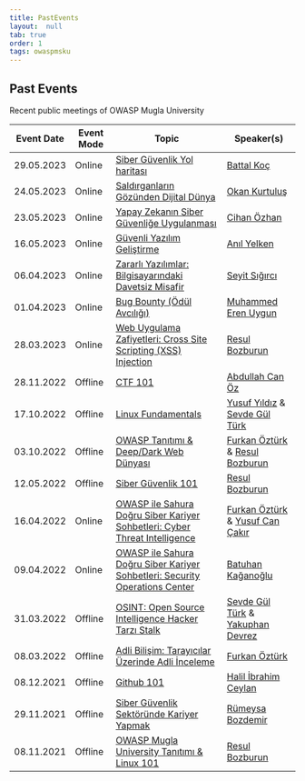 ```yaml
---
title: PastEvents
layout:  null
tab: true
order: 1
tags: owaspmsku
---
```


## Past Events

Recent public meetings of OWASP Mugla University


Event Date | Event Mode | Topic | Speaker(s)
--- | --- | --- | ---
29.05.2023 | Online | [Siber Güvenlik Yol haritası](https://www.meetup.com/owasp-mugla-university-student-chapter/events/293904106) | [Battal Koç](https://www.linkedin.com/in/battalkoc/)
24.05.2023 | Online | [Saldırganların Gözünden Dijital Dünya](https://www.meetup.com/owasp-mugla-university-student-chapter/events/293755496/) | [Okan Kurtuluş](https://www.linkedin.com/in/okankurtuluss/)
23.05.2023 | Online | [Yapay Zekanın Siber Güvenliğe Uygulanması](https://www.meetup.com/owasp-mugla-university-student-chapter/events/293669992/) | [Cihan Özhan](https://www.linkedin.com/in/cihanozhan/)
16.05.2023 | Online | [Güvenli Yazılım Geliştirme](https://www.meetup.com/owasp-mugla-university-student-chapter/events/293571687/) | [Anıl Yelken](https://www.linkedin.com/in/ayelk/)
06.04.2023 | Online | [Zararlı Yazılımlar: Bilgisayarındaki Davetsiz Misafir](https://www.meetup.com/owasp-mugla-university-student-chapter/events/292699002/) | [Seyit Sığırcı](https://www.linkedin.com/in/mseyitsigirci/)
01.04.2023 | Online | [Bug Bounty (Ödül Avcılığı)](https://www.meetup.com/owasp-mugla-university-student-chapter/events/292626570/) | [Muhammed Eren Uygun](https://www.linkedin.com/in/erennuygun/)
28.03.2023 | Online | [Web Uygulama Zafiyetleri: Cross Site Scripting (XSS) Injection](https://www.meetup.com/owasp-mugla-university-student-chapter/events/292511963/) | [Resul Bozburun](https://www.linkedin.com/in/rbozburun/)
28.11.2022 | Offline | [CTF 101](https://www.meetup.com/owasp-mugla-university-student-chapter/events/290016263/) | [Abdullah Can Öz](https://www.linkedin.com/in/canozsec/)
17.10.2022 | Offline | [Linux Fundamentals](https://www.meetup.com/owasp-mugla-university-student-chapter/events/289156005/) | [Yusuf Yıldız](https://www.linkedin.com/in/yusuf-y%C4%B1ld%C4%B1z-64a1931a2/) & [Sevde Gül Türk](https://www.linkedin.com/in/sevde-gul-turk/)
03.10.2022 | Offline | [OWASP Tanıtımı & Deep/Dark Web Dünyası](https://www.meetup.com/owasp-mugla-university-student-chapter/events/288861783/) | [Furkan Öztürk](https://www.linkedin.com/in/furkannozturk/) & [Resul Bozburun](https://www.linkedin.com/in/rbozburun/)
12.05.2022 | Offline | [Siber Güvenlik 101](https://www.meetup.com/owasp-mugla-university-student-chapter/events/285838796/) | [Resul Bozburun](https://www.linkedin.com/in/rbozburun/)
16.04.2022 | Online | [OWASP ile Sahura Doğru Siber Kariyer Sohbetleri: Cyber Threat Intelligence](https://www.meetup.com/owasp-mugla-university-student-chapter/events/285306878/) | [Furkan Öztürk](https://www.linkedin.com/in/furkannozturk/) & [Yusuf Can Çakır](https://www.linkedin.com/in/yusufcannc/)
09.04.2022 | Online | [OWASP ile Sahura Doğru Siber Kariyer Sohbetleri: Security Operations Center](https://www.meetup.com/owasp-mugla-university-student-chapter/events/285149181/) | [Batuhan Kağanoğlu](https://www.linkedin.com/in/bkaganoglu/)
31.03.2022 | Offline | [OSINT: Open Source Intelligence Hacker Tarzı Stalk](https://www.meetup.com/owasp-mugla-university-student-chapter/events/284973283/) | [Sevde Gül Türk](https://www.linkedin.com/in/sevde-gul-turk/) & [Yakuphan Devrez](https://www.linkedin.com/in/yakuphandevrez/)
08.03.2022 | Offline | [Adli Bilişim: Tarayıcılar Üzerinde Adli İnceleme](https://www.meetup.com/owasp-mugla-university-student-chapter/events/284402900/) | [Furkan Öztürk](https://www.linkedin.com/in/furkannozturk/)
08.12.2021 | Offline | [Github 101](https://www.meetup.com/tr-TR/owasp-mugla-university-student-chapter/events/282528273/) | [Halil İbrahim Ceylan](https://www.linkedin.com/in/haliliceylan/)
29.11.2021 | Offline | [Siber Güvenlik Sektöründe Kariyer Yapmak](https://www.meetup.com/owasp-mugla-university-student-chapter/events/282325474/) | [Rümeysa Bozdemir](https://www.linkedin.com/in/rumeysabozdemir/)
08.11.2021 | Offline | [OWASP Mugla University Tanıtımı & Linux 101](https://www.meetup.com/owasp-mugla-university-student-chapter/events/281867151/) | [Resul Bozburun](https://www.linkedin.com/in/rbozburun/)

